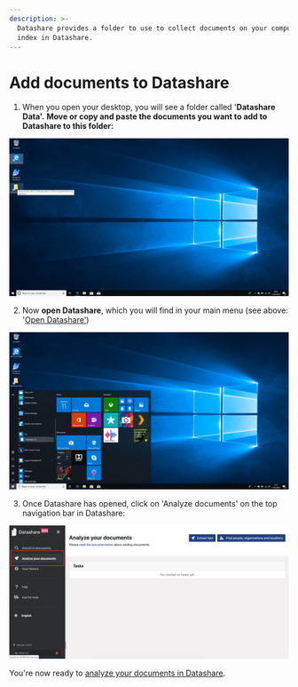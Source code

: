 ```yaml
---
description: >-
  Datashare provides a folder to use to collect documents on your computer to
  index in Datashare.
---
```


# Add documents to Datashare

1. When you open your desktop, you will see a folder called '**Datashare Data'.** **Move or copy and paste the documents you want to add to Datashare to this folder:**  


![](../.gitbook/assets/capture-de-cran-42.png)

2. Now **open Datashare**, which you will find in your main menu \(see above: '[Open Datashare'](https://icij.gitbook.io/datashare/windows/open-datashare-on-windows)\)

![](../.gitbook/assets/capture-de-cran-33.png)

3. Once Datashare has opened, click on 'Analyze documents' on the top navigation bar in Datashare:​

![](../.gitbook/assets/analyze%20%282%29.png)

You're now ready to [analyze your documents in Datashare](https://icij.gitbook.io/datashare/all/analyze-documents). 

